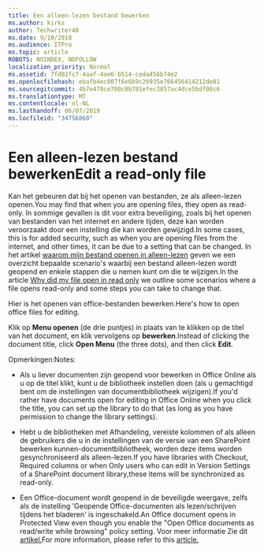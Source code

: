 ```yaml
---
title: Een alleen-lezen bestand bewerken
ms.author: kirks
author: Techwriter40
ms.date: 9/10/2018
ms.audience: ITPro
ms.topic: article
ROBOTS: NOINDEX, NOFOLLOW
localization_priority: Normal
ms.assetid: 7fd02fc7-4aaf-4ae6-b514-ceda456b74e2
ms.openlocfilehash: ebafb4ec807f6e6b9c26935e766456414212de81
ms.sourcegitcommit: 4b7e478ce700c0b781efec3857ac4dce5bdf00c6
ms.translationtype: MT
ms.contentlocale: nl-NL
ms.lasthandoff: 06/07/2019
ms.locfileid: "34756860"
---
```

# <a name="edit-a-read-only-file"></a><span data-ttu-id="d1ae8-102">Een alleen-lezen bestand bewerken</span><span class="sxs-lookup"><span data-stu-id="d1ae8-102">Edit a read-only file</span></span>

<span data-ttu-id="d1ae8-103">Kan het gebeuren dat bij het openen van bestanden, ze als alleen-lezen openen.</span><span class="sxs-lookup"><span data-stu-id="d1ae8-103">You may find that when you are opening files, they open as read-only.</span></span> <span data-ttu-id="d1ae8-104">In sommige gevallen is dit voor extra beveiliging, zoals bij het openen van bestanden van het internet en andere tijden, deze kan worden veroorzaakt door een instelling die kan worden gewijzigd.</span><span class="sxs-lookup"><span data-stu-id="d1ae8-104">In some cases, this is for added security, such as when you are opening files from the internet, and other times, it can be due to a setting that can be changed.</span></span> <span data-ttu-id="d1ae8-105">In het artikel [waarom mijn bestand openen in alleen-lezen](https://support.office.com/article/Why-did-my-file-open-read-only-3ab4b792-da50-4b38-8628-14c64e1f1d15) geven we een overzicht bepaalde scenario's waarbij een bestand alleen-lezen wordt geopend en enkele stappen die u nemen kunt om die te wijzigen.</span><span class="sxs-lookup"><span data-stu-id="d1ae8-105">In the article [Why did my file open in read only](https://support.office.com/article/Why-did-my-file-open-read-only-3ab4b792-da50-4b38-8628-14c64e1f1d15) we outline some scenarios where a file opens read-only and some steps you can take to change that.</span></span>

<span data-ttu-id="d1ae8-106">Hier is het openen van office-bestanden bewerken.</span><span class="sxs-lookup"><span data-stu-id="d1ae8-106">Here's how to open office files for editing.</span></span>

<span data-ttu-id="d1ae8-107">Klik op **Menu openen** (de drie puntjes) in plaats van te klikken op de titel van het document, en klik vervolgens op **bewerken**.</span><span class="sxs-lookup"><span data-stu-id="d1ae8-107">Instead of clicking the document title, click **Open Menu** (the three dots), and then click **Edit**.</span></span>

<span data-ttu-id="d1ae8-108">Opmerkingen:</span><span class="sxs-lookup"><span data-stu-id="d1ae8-108">Notes:</span></span>

- <span data-ttu-id="d1ae8-109">Als u liever documenten zijn geopend voor bewerken in Office Online als u op de titel klikt, kunt u de bibliotheek instellen doen (als u gemachtigd bent om de instellingen van documentbibliotheek wijzigen).</span><span class="sxs-lookup"><span data-stu-id="d1ae8-109">If you'd rather have documents open for editing in Office Online when you click the title, you can set up the library to do that (as long as you have permission to change the library settings).</span></span>

- <span data-ttu-id="d1ae8-110">Hebt u de bibliotheken met Afhandeling, vereiste kolommen of als alleen de gebruikers die u in de instellingen van de versie van een SharePoint bewerken kunnen-documentbibliotheek, worden deze items worden gesynchroniseerd als alleen-lezen.</span><span class="sxs-lookup"><span data-stu-id="d1ae8-110">If you have libraries with Checkout, Required columns or when Only users who can edit in Version Settings of a SharePoint document library,these items will be synchronized as read-only.</span></span>

- <span data-ttu-id="d1ae8-111">Een Office-document wordt geopend in de beveiligde weergave, zelfs als de instelling 'Geopende Office-documenten als lezen/schrijven tijdens het bladeren' is ingeschakeld.</span><span class="sxs-lookup"><span data-stu-id="d1ae8-111">An Office document opens in Protected View even though you enable the "Open Office documents as read/write while browsing" policy setting.</span></span> <span data-ttu-id="d1ae8-112">Voor meer informatie Zie dit [artikel.](https://support.microsoft.com/help/983047/an-office-document-opens-in-protected-view-even-though-you-enable-the)</span><span class="sxs-lookup"><span data-stu-id="d1ae8-112">For more information, please refer to this [article.](https://support.microsoft.com/help/983047/an-office-document-opens-in-protected-view-even-though-you-enable-the)</span></span>

